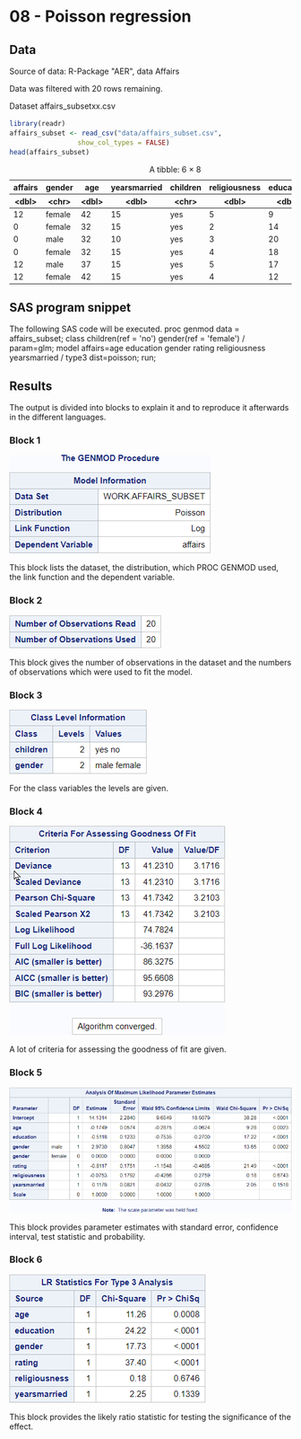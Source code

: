 # 08 - Poisson regression

## Data

Source of data: R-Package "AER", data Affairs

Data was filtered with 20 rows remaining.

Dataset affairs_subsetxx.csv


```R
library(readr)
affairs_subset <- read_csv("data/affairs_subset.csv",
                 show_col_types = FALSE)
head(affairs_subset)

```


<table class="dataframe">
<caption>A tibble: 6 × 8</caption>
<thead>
	<tr><th scope=col>affairs</th><th scope=col>gender</th><th scope=col>age</th><th scope=col>yearsmarried</th><th scope=col>children</th><th scope=col>religiousness</th><th scope=col>education</th><th scope=col>rating</th></tr>
	<tr><th scope=col>&lt;dbl&gt;</th><th scope=col>&lt;chr&gt;</th><th scope=col>&lt;dbl&gt;</th><th scope=col>&lt;dbl&gt;</th><th scope=col>&lt;chr&gt;</th><th scope=col>&lt;dbl&gt;</th><th scope=col>&lt;dbl&gt;</th><th scope=col>&lt;dbl&gt;</th></tr>
</thead>
<tbody>
	<tr><td>12</td><td>female</td><td>42</td><td>15</td><td>yes</td><td>5</td><td> 9</td><td>1</td></tr>
	<tr><td> 0</td><td>female</td><td>32</td><td>15</td><td>yes</td><td>2</td><td>14</td><td>4</td></tr>
	<tr><td> 0</td><td>male  </td><td>32</td><td>10</td><td>yes</td><td>3</td><td>20</td><td>5</td></tr>
	<tr><td> 0</td><td>female</td><td>32</td><td>15</td><td>yes</td><td>4</td><td>18</td><td>4</td></tr>
	<tr><td>12</td><td>male  </td><td>37</td><td>15</td><td>yes</td><td>5</td><td>17</td><td>2</td></tr>
	<tr><td>12</td><td>female</td><td>42</td><td>15</td><td>yes</td><td>4</td><td>12</td><td>1</td></tr>
</tbody>
</table>



## SAS program snippet

The following SAS code will be executed.
proc genmod data = affairs_subset;
  class children(ref = 'no') gender(ref = 'female') / param=glm;
  model affairs=age education gender rating religiousness yearsmarried / type3 dist=poisson;
run;

## Results

The output is divided into blocks to explain it and to reproduce it afterwards in the different languages.

### Block 1
![Block 1](img_screenshots/block_1.png)

This block lists the dataset, the distribution, which PROC GENMOD used, the link function and the dependent variable.

### Block 2
![Block 2](img_screenshots/block_2.png)

This block gives the number of observations in the dataset and the numbers of observations which were used to fit the model.

### Block 3
![Block 3](img_screenshots/block_3.png)

For the class variables the levels are given.

### Block 4
![Block 4](img_screenshots/block_4.png)

A lot of criteria for assessing the goodness of fit are given.


### Block 5
![Block 5](img_screenshots/block_5.png)

This block provides parameter estimates with standard error, confidence interval, test statistic and probability.

### Block 6
![Block 6](img_screenshots/block_6.png)

This block provides the likely ratio statistic for testing the significance of the effect. 


```R

```
